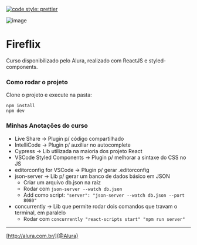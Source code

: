 [![code style: prettier](https://img.shields.io/badge/code_style-prettier-ff69b4.svg?style=flat-square)](https://github.com/prettier/prettier)

![image](https://user-images.githubusercontent.com/17770639/112569326-bf71a500-8dc2-11eb-8121-4792e988b93b.png)

# Fireflix

Curso disponibilizado pelo Alura, realizado com ReactJS e styled-components.

### Como rodar o projeto

Clone o projeto e execute na pasta:

```
npm install
npm dev
```

### Minhas Anotações do curso

* Live Share -> Plugin p/ código compartilhado
* IntelliCode -> Plugin p/ auxiliar no autocomplete
* Cypress -> Lib utilizada na maioria dos projeto React
* VSCode Styled Components -> Plugin p/ melhorar a sintaxe do CSS no JS
* editorconfig for VSCode -> Plugin p/ gerar .editorconfig
* json-server -> Lib p/ gerar um banco de dados básico em JSON
    - Criar um arquivo db.json na raiz
    - Rodar com `json-server --watch db.json`
    - Add como script: `"server": "json-server --watch db.json --port 8080"`
* concurrently -> Lib que permite rodar dois comandos que travam o terminal, em paralelo
    - Rodar com `concurrently "react-scripts start" "npm run server"`
---
[http://alura.com.br/](@Alura)

